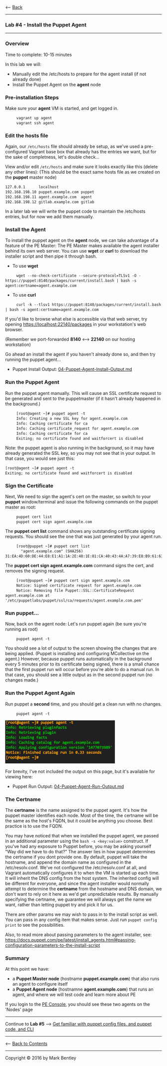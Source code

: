 <-- [Back](03-Install-Puppet-Master.md#lab-3)

---

### **Lab #4** - Install the Puppet Agent

---

### Overview

Time to complete:  10-15 minutes

In this lab we will:

* Manually edit the /etc/hosts to prepare for the agent install (if not already done)
* Install the Puppet Agent on the **agent** node

### Pre-installation Steps

Make sure your **agent** VM is started, and get logged in.

```
     vagrant up agent
     vagrant ssh agent
```

### Edit the hosts file

Again, our `/etc/hosts` file should already be setup, as we've used a pre-configured
Vagrant base box that already has the entries we want, but for the sake of completness,
let's double check...

View and/or edit `/etc/hosts` and make sure it looks exactly like this (delete any other lines):
(This should be the exact same hosts file as we created on the **puppet** master node)

```
127.0.0.1      localhost
192.168.198.10 puppet.example.com puppet
192.168.198.11 agent.example.com  agent
192.168.198.12 gitlab.example.com gitlab
```

In a later lab we will write the puppet code to maintain the /etc/hosts entries,
but for now we add them manually.

### Install the Agent

To install the puppet agent on the **agent** node, we can take advantage of
a feature of the PE Master:  The PE Master makes available the agent installer
behind its own web server.  You can use **wget** or **curl** to download the
installer script and then pipe it through bash.

* To use **wget**

```
     wget --no-check-certificate --secure-protocol=TLSv1 -O - https://puppet:8140/packages/current/install.bash | bash -s agent:certname=agent.example.com
```

* To use **curl**

```
     curl -k --tlsv1 https://puppet:8140/packages/current/install.bash | bash -s agent:certname=agent.example.com
```

If you'd like to browse what else is accessible via that web server, try
opening <https://localhost:22140/packages> in your workstation's web browser.

(Remember we port-forwarded **8140** <--> **22140** on our hosting workstation)

Go ahead an install the agent if you haven't already done so, and then
try running the puppet agent...

* Puppet Install Output:  [04-Puppet-Agent-Install-Output.md](04-Puppet-Agent-Install-Output.md)


### Run the Puppet Agent

Run the puppet agent manually.  This will cause an SSL certificate request
to be generated and sent to the puppetmaster (if it hasn't already happened
in the background.)

```
     [root@agent ~]# puppet agent -t
     Info: Creating a new SSL key for agent.example.com
     Info: Caching certificate for ca
     Info: Caching certificate_request for agent.example.com
     Info: Caching certificate for ca
     Exiting; no certificate found and waitforcert is disabled
```

Note:  the puppet agent is also running in the background, so it may have already generated the SSL key,
so you may not see that in your output.  In that case, you would see just this:

```
[root@agent ~]# puppet agent -t
Exiting; no certificate found and waitforcert is disabled
```

### Sign the Certificate

Next, We need to sign the agent's cert on the master, so switch to your **puppet**
window/terminal and issue the following commands on the puppet master as root:

```
     puppet cert list
     puppet cert sign agent.example.com
```

The **puppet cert list** command shows any outstanding certificate signing requests.  You should see the one that was just generated by your agent run.

```
     [root@puppet ~]# puppet cert list
       "agent.example.com" (SHA256) 31:EA:4D:60:DE:44:E8:E1:A1:1A:2E:48:1E:81:CA:40:43:4A:A7:39:E8:B9:61:63:F3:0F:CF:2E:B7:CC:98:22
```

The **puppet cert sign agent.example.com** command signs the cert, and removes the signing request.

```
     [root@puppet ~]# puppet cert sign agent.example.com
     Notice: Signed certificate request for agent.example.com
     Notice: Removing file Puppet::SSL::CertificateRequest agent.example.com at '/etc/puppetlabs/puppet/ssl/ca/requests/agent.example.com.pem'
```

### Run puppet...

Now, back on the agent node:  Let's run puppet again (be sure you're running as root)

```
     puppet agent -t
```

You should see a lot of output to the screen showing the changes that are being applied.
(Puppet is installing and configuring MCollective on the agent.)
However, because puppet runs automatically in the background every 5 minutes prior to
its certificate being signed, there is a small chance that the first puppet run will
occur before you're able to do a manual run.  In that case, you should see a little output
as in the second puppet run (no changes made.)

### Run the Puppet Agent Again

Run puppet a **second** time, and you should get a clean run with no changes.

```
     puppet agent -t
```

![Puppet Agent Clean Run](images/Puppet-Agent-Clean-Run-agent.png)

For brevity, I've not included the output on this page, but it's available for viewing
here:

* Puppet Run Output:  [04-Puppet-Agent-Run-Output.md](04-Puppet-Agent-Run-Output.md)

### The Certname

The **certname** is the name assigned to the puppet agent.  It's how the puppet
master identifies each node.  Most of the time, the certname will be the same
as the host's FQDN, but it could be anything you choose.  Best practice is to
use the FQDN.

You may have noticed that when we installed the puppet agent, we passed in
an additional parameter using the `bash -s <key:value>` construct.  If you've
had any exposure to Puppet before, you may be asking yourself "Way did we have
to do that?"  The answer lies in how puppet determines the certname if you
dont provide one.  By default, puppet will take the hostname, and append the
domain name as configured in the /etc/resolv.conf.  We've not configured
the /etc/resolv.conf at all, and Vagrant automatically configures it to when
the VM is started up each time. It will inherit the DNS config from the host
system.  The inherited config will be different for everyone, and since the
agent installer would normally attempt to determine the **certname** from the
hostname and DNS domain, we don't want to rely on it here as we'd get
unpredictable results.  By manually specifying the certname, we guarantee we
will always get the name we want, rather than letting puppet try and pick
it for us.

There are other params we may wish to pass in to the install script as well.
You can pass in any config item that makes sense.  Just run `puppet config print`
to see the possibilities.

Also, to read more about passing parameters to the agent installer, see:  https://docs.puppet.com/pe/latest/install_agents.html#passing-configuration-parameters-to-the-install-script

### Summary

At this point we have:

- a **Puppet Master node** (hostname **puppet.example.com**) that also runs an agent to configure itself
- a **Puppet Agent node** (hostnamne **agent.example.com**) that runs an agent, and where we will test code and learn more about PE

If you login to the [PE Console](https://127.0.0.1:22443/), you should see these two agents on the 'Nodes' page

---

Continue to **Lab #5** --> [Get familiar with puppet config files, and puppet code, and CLI](05-Puppet-Config-and-Code.md#lab-5)

---

<-- [Back to Contents](/README.md)

---

Copyright © 2016 by Mark Bentley

